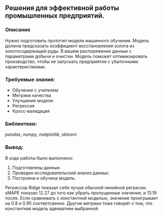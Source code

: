 ## Решения для эффективной работы промышленных предприятий.


### Описание
Нужно подготовить прототип модели машинного обучения.
Модель должна предсказать коэффициент восстановления золота из золотосодержащей руды. В вашем распоряжении данные с параметрами добычи и очистки.
Модель поможет оптимизировать производство, чтобы не запускать предприятие с убыточными характеристиками.


### Требуемые знания:
* Обучение с учителем
* Метрики качества
* Улучшение модели
* Регрессия
* Кросс-валидация

### Библиотеки: 
*pandas*, *numpy*, *matplotlib*, *sklearn*


### Вывод:
В ходе работы было выполнено:

1. Подготовлены данные.
2. Проведен исследовательский анализ данных.
3. Построена и обучена модель.

Регрессор Ridge показал себя лучше обычной линейной регресии. sMAPE показал 12.27 до того как убрать пропущенные значения, и 13.19 после. Если сравнивать с константной моделью, значение проигрывает на 0.8 и 0.95 соответсвенно. Другие метрики тоже говорят о том, что константная модель адекватнее выбранной
